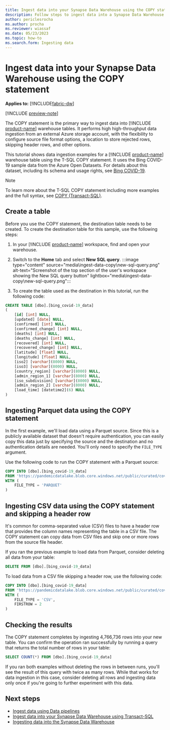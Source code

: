 ```yaml
---
title: Ingest data into your Synapse Data Warehouse using the COPY statement
description: Follow steps to ingest data into a Synapse Data Warehouse with the COPY statement in Microsoft Fabric.
author: periclesrocha
ms.author: procha
ms.reviewer: wiassaf
ms.date: 05/23/2023
ms.topic: how-to
ms.search.form: Ingesting data
---
```


# Ingest data into your Synapse Data Warehouse using the COPY statement

**Applies to:** [!INCLUDE[fabric-dw](includes/applies-to-version/fabric-dw.md)]

[!INCLUDE [preview-note](../includes/preview-note.md)]

The COPY statement is the primary way to ingest data into [!INCLUDE [product-name](../includes/product-name.md)] warehouse tables. It performs high high-throughput data ingestion from an external Azure storage account, with the flexibility to configure source file format options, a location to store rejected rows, skipping header rows, and other options. 

This tutorial shows data ingestion examples for a [!INCLUDE [product-name](../includes/product-name.md)] warehouse table using the T-SQL COPY statement. It uses the Bing COVID-19 sample data from the Azure Open Datasets. For details about this dataset, including its schema and usage rights, see [Bing COVID-19](/azure/open-datasets/dataset-bing-covid-19?tabs=azure-storage).

> [!NOTE]
> To learn more about the T-SQL COPY statement including more examples and the full syntax, see [COPY (Transact-SQL)](/sql/t-sql/statements/copy-into-transact-sql?view=fabric&preserve-view=true).

## Create a table

Before you use the COPY statement, the destination table needs to be created. To create the destination table for this sample, use the following steps: 

1. In your [!INCLUDE [product-name](../includes/product-name.md)] workspace, find and open your warehouse.

1. Switch to the **Home** tab and select **New SQL query**.
    :::image type="content" source="media\ingest-data-copy\new-sql-query.png" alt-text="Screenshot of the top section of the user's workspace showing the New SQL query button" lightbox="media\ingest-data-copy\new-sql-query.png":::

1. To create the table used as the destination in this tutorial, run the following code:

```sql
CREATE TABLE [dbo].[bing_covid-19_data]
(
    [id] [int] NULL,
    [updated] [date] NULL,
    [confirmed] [int] NULL,
    [confirmed_change] [int] NULL,
    [deaths] [int] NULL,
    [deaths_change] [int] NULL,
    [recovered] [int] NULL,
    [recovered_change] [int] NULL,
    [latitude] [float] NULL,
    [longitude] [float] NULL,
    [iso2] [varchar](8000) NULL,
    [iso3] [varchar](8000) NULL,
    [country_region] [varchar](8000) NULL,
    [admin_region_1] [varchar](8000) NULL,
    [iso_subdivision] [varchar](8000) NULL,
    [admin_region_2] [varchar](8000) NULL,
    [load_time] [datetime2](6) NULL
)
```
## Ingesting Parquet data using the COPY statement

In the first example, we'll load data using a Parquet source. Since this is a publicly available dataset that doesn't require authentication, you can easily copy this data just by specifying the source and the destination and no authentication details are needed. You'll only need to specify the `FILE_TYPE` argument.

Use the following code to run the COPY statement with a Parquet source:

```sql
COPY INTO [dbo].[bing_covid-19_data]
FROM 'https://pandemicdatalake.blob.core.windows.net/public/curated/covid-19/bing_covid-19_data/latest/bing_covid-19_data.parquet'
WITH (
    FILE_TYPE = 'PARQUET'
)
```

## Ingesting CSV data using the COPY statement and skipping a header row

It's common for comma-separated value (CSV) files to have a header row that provides the column names representing the table in a CSV file. The COPY statement can copy data from CSV files and skip one or more rows from the source file header.

If you ran the previous example to load data from Parquet, consider deleting all data from your table: 

```sql 
DELETE FROM [dbo].[bing_covid-19_data]
```

To load data from a CSV file skipping a header row, use the following code:

```sql
COPY INTO [dbo].[bing_covid-19_data]
FROM 'https://pandemicdatalake.blob.core.windows.net/public/curated/covid-19/bing_covid-19_data/latest/bing_covid-19_data.csv'
WITH (
    FILE_TYPE = 'CSV', 
    FIRSTROW = 2
)
```

## Checking the results

The COPY statement completes by ingesting 4,766,736 rows into your new table. You can confirm the operation ran successfully by running a query that returns the total number of rows in your table:

```sql
SELECT COUNT(*) FROM [dbo].[bing_covid-19_data]
```

If you ran both examples without deleting the rows in between runs, you'll see the result of this query with twice as many rows. While that works for data ingestion in this case, consider deleting all rows and ingesting data only once if you're going to further experiment with this data. 

## Next steps

- [Ingest data using Data pipelines](ingest-data-pipelines.md)
- [Ingest data into your Synapse Data Warehouse using Transact-SQL](ingest-data-tsql.md)
- [Ingesting data into the Synapse Data Warehouse](ingest-data.md)